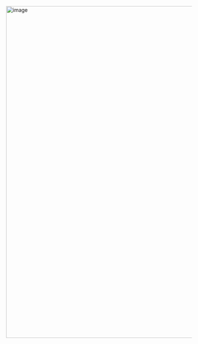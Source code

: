 <img width="1440" height="900" alt="image" src="https://github.com/user-attachments/assets/bc83d30a-ec58-45f5-96f9-720d0c081942" />
